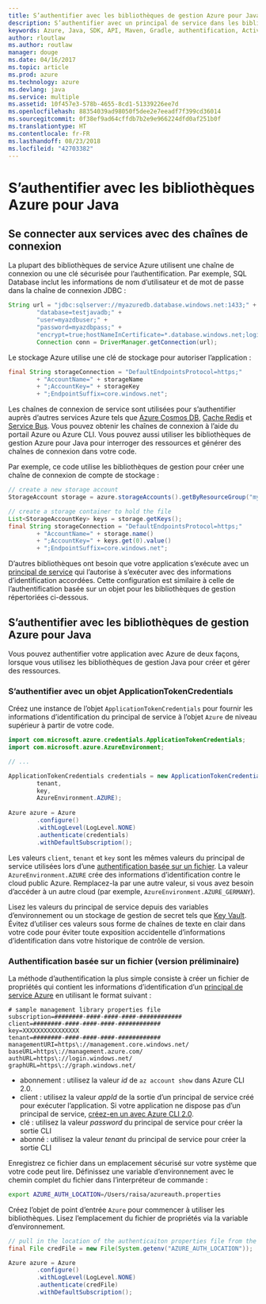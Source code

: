 ```yaml
---
title: S’authentifier avec les bibliothèques de gestion Azure pour Java
description: S’authentifier avec un principal de service dans les bibliothèques de gestion Azure pour Java
keywords: Azure, Java, SDK, API, Maven, Gradle, authentification, Active Directory, principal du service
author: rloutlaw
ms.author: routlaw
manager: douge
ms.date: 04/16/2017
ms.topic: article
ms.prod: azure
ms.technology: azure
ms.devlang: java
ms.service: multiple
ms.assetid: 10f457e3-578b-4655-8cd1-51339226ee7d
ms.openlocfilehash: 88354039ad98050f5dee2e7eeadf7f399cd36014
ms.sourcegitcommit: 0f38ef9ad64cffdb7b2e9e966224dfd0af251b0f
ms.translationtype: HT
ms.contentlocale: fr-FR
ms.lasthandoff: 08/23/2018
ms.locfileid: "42703382"
---
```

# <a name="authenticate-with-the-azure-libraries-for-java"></a>S’authentifier avec les bibliothèques Azure pour Java 

## <a name="connect-to-services-with-connection-strings"></a>Se connecter aux services avec des chaînes de connexion

La plupart des bibliothèques de service Azure utilisent une chaîne de connexion ou une clé sécurisée pour l’authentification. Par exemple, SQL Database inclut les informations de nom d’utilisateur et de mot de passe dans la chaîne de connexion JDBC :

```java
String url = "jdbc:sqlserver://myazuredb.database.windows.net:1433;" + 
        "database=testjavadb;" + 
        "user=myazdbuser;" +
        "password=myazdbpass;" +
        "encrypt=true;hostNameInCertificate=*.database.windows.net;loginTimeout=30;";
        Connection conn = DriverManager.getConnection(url);
```

Le stockage Azure utilise une clé de stockage pour autoriser l’application :

```java
final String storageConnection = "DefaultEndpointsProtocol=https;"
        + "AccountName=" + storageName 
        + ";AccountKey=" + storageKey
        + ";EndpointSuffix=core.windows.net";
```

Les chaînes de connexion de service sont utilisées pour s’authentifier auprès d’autres services Azure tels que [Azure Cosmos DB](https://docs.microsoft.com/azure/cosmos-db/sql-api-java-application#UseService), [Cache Redis](https://docs.microsoft.com/azure/redis-cache/cache-java-get-started) et [Service Bus](https://docs.microsoft.com/azure/service-bus-messaging/service-bus-java-how-to-use-queues). Vous pouvez obtenir les chaînes de connexion à l’aide du portail Azure ou Azure CLI.  Vous pouvez aussi utiliser les bibliothèques de gestion Azure pour Java pour interroger des ressources et générer des chaînes de connexion dans votre code. 

Par exemple, ce code utilise les bibliothèques de gestion pour créer une chaîne de connexion de compte de stockage :

```java
// create a new storage account
StorageAccount storage = azure.storageAccounts().getByResourceGroup("myResourceGroup","myStorageAccount");

// create a storage container to hold the file
List<StorageAccountKey> keys = storage.getKeys();
final String storageConnection = "DefaultEndpointsProtocol=https;"
        + "AccountName=" + storage.name()
        + ";AccountKey=" + keys.get(0).value()
        + ";EndpointSuffix=core.windows.net";
```

D’autres bibliothèques ont besoin que votre application s’exécute avec un [principal de service](https://docs.microsoft.com/azure/active-directory/develop/active-directory-application-objects) qui l’autorise à s’exécuter avec des informations d’identification accordées. Cette configuration est similaire à celle de l’authentification basée sur un objet pour les bibliothèques de gestion répertoriées ci-dessous.

<a name="mgmt-auth"></a>

##  <a name="authenticate-with-the-azure-management-libraries-for-java"></a>S’authentifier avec les bibliothèques de gestion Azure pour Java

Vous pouvez authentifier votre application avec Azure de deux façons, lorsque vous utilisez les bibliothèques de gestion Java pour créer et gérer des ressources.

### <a name="authenticate-with-an-applicationtokencredentials-object"></a>S’authentifier avec un objet ApplicationTokenCredentials

Créez une instance de l’objet `ApplicationTokenCredentials` pour fournir les informations d’identification du principal de service à l’objet `Azure` de niveau supérieur à partir de votre code.

```java
import com.microsoft.azure.credentials.ApplicationTokenCredentials;
import com.microsoft.azure.AzureEnvironment;

// ...

ApplicationTokenCredentials credentials = new ApplicationTokenCredentials(client, 
        tenant,
        key, 
        AzureEnvironment.AZURE);
        
Azure azure = Azure
        .configure()
        .withLogLevel(LogLevel.NONE)
        .authenticate(credentials)
        .withDefaultSubscription();
```

Les valeurs `client`, `tenant` et `key` sont les mêmes valeurs du principal de service utilisées lors d’une [authentification basée sur un fichier](#mgmt-file). La valeur `AzureEnvironment.AZURE` crée des informations d’identification contre le cloud public Azure. Remplacez-la par une autre valeur, si vous avez besoin d’accéder à un autre cloud (par exemple, `AzureEnvironment.AZURE_GERMANY`).  

 Lisez les valeurs du principal de service depuis des variables d’environnement ou un stockage de gestion de secret tels que [Key Vault](/azure/key-vault/key-vault-whatis). Évitez d’utiliser ces valeurs sous forme de chaînes de texte en clair dans votre code pour éviter toute exposition accidentelle d’informations d’identification dans votre historique de contrôle de version.   

<a name="mgmt-file"></a>

### <a name="file-based-authentication-preview"></a>Authentification basée sur un fichier (version préliminaire)

La méthode d’authentification la plus simple consiste à créer un fichier de propriétés qui contient les informations d’identification d’un [principal de service Azure](https://docs.microsoft.com/azure/active-directory/develop/active-directory-application-objects) en utilisant le format suivant :

```text
# sample management library properties file
subscription=########-####-####-####-############
client=########-####-####-####-############
key=XXXXXXXXXXXXXXXX
tenant=########-####-####-####-############
managementURI=https\://management.core.windows.net/
baseURL=https\://management.azure.com/
authURL=https\://login.windows.net/
graphURL=https\://graph.windows.net/
```

- abonnement : utilisez la valeur *id* de `az account show` dans Azure CLI 2.0.
- client : utilisez la valeur *appId* de la sortie d’un principal de service créé pour exécuter l’application. Si votre application ne dispose pas d’un principal de service, [créez-en un avec Azure CLI 2.0](https://docs.microsoft.com/cli/azure/create-an-azure-service-principal-azure-cli).
- clé : utilisez la valeur *password* du principal de service pour créer la sortie CLI 
- abonné : utilisez la valeur *tenant* du principal de service pour créer la sortie CLI

Enregistrez ce fichier dans un emplacement sécurisé sur votre système que votre code peut lire. Définissez une variable d’environnement avec le chemin complet du fichier dans l’interpréteur de commande :

```bash
export AZURE_AUTH_LOCATION=/Users/raisa/azureauth.properties
```

Créez l’objet de point d’entrée `Azure` pour commencer à utiliser les bibliothèques. Lisez l’emplacement du fichier de propriétés via la variable d’environnement.

```java
// pull in the location of the authenticaiton properties file from the environment 
final File credFile = new File(System.getenv("AZURE_AUTH_LOCATION"));

Azure azure = Azure
        .configure()
        .withLogLevel(LogLevel.NONE)
        .authenticate(credFile)
        .withDefaultSubscription();
```



